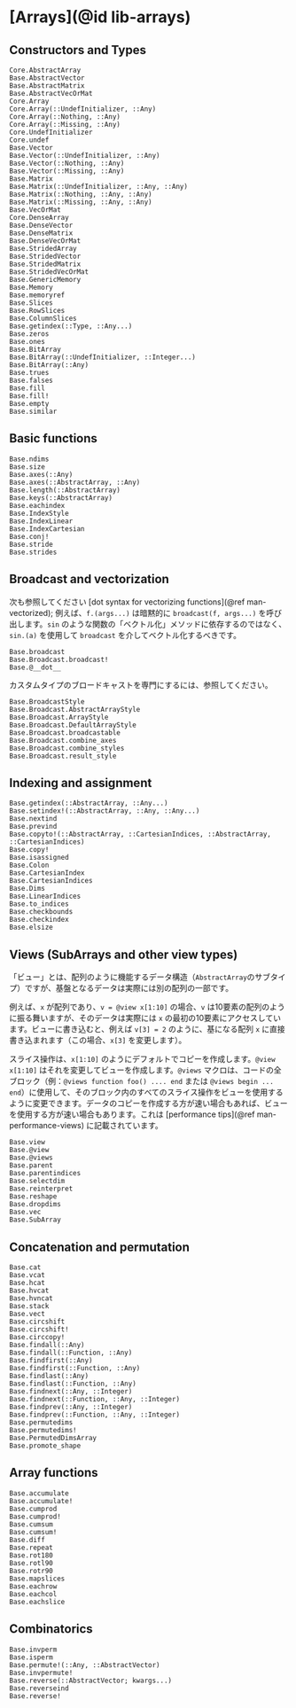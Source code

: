 # [Arrays](@id lib-arrays)

## Constructors and Types

```@docs
Core.AbstractArray
Base.AbstractVector
Base.AbstractMatrix
Base.AbstractVecOrMat
Core.Array
Core.Array(::UndefInitializer, ::Any)
Core.Array(::Nothing, ::Any)
Core.Array(::Missing, ::Any)
Core.UndefInitializer
Core.undef
Base.Vector
Base.Vector(::UndefInitializer, ::Any)
Base.Vector(::Nothing, ::Any)
Base.Vector(::Missing, ::Any)
Base.Matrix
Base.Matrix(::UndefInitializer, ::Any, ::Any)
Base.Matrix(::Nothing, ::Any, ::Any)
Base.Matrix(::Missing, ::Any, ::Any)
Base.VecOrMat
Core.DenseArray
Base.DenseVector
Base.DenseMatrix
Base.DenseVecOrMat
Base.StridedArray
Base.StridedVector
Base.StridedMatrix
Base.StridedVecOrMat
Base.GenericMemory
Base.Memory
Base.memoryref
Base.Slices
Base.RowSlices
Base.ColumnSlices
Base.getindex(::Type, ::Any...)
Base.zeros
Base.ones
Base.BitArray
Base.BitArray(::UndefInitializer, ::Integer...)
Base.BitArray(::Any)
Base.trues
Base.falses
Base.fill
Base.fill!
Base.empty
Base.similar
```

## Basic functions

```@docs
Base.ndims
Base.size
Base.axes(::Any)
Base.axes(::AbstractArray, ::Any)
Base.length(::AbstractArray)
Base.keys(::AbstractArray)
Base.eachindex
Base.IndexStyle
Base.IndexLinear
Base.IndexCartesian
Base.conj!
Base.stride
Base.strides
```

## Broadcast and vectorization

次も参照してください [dot syntax for vectorizing functions](@ref man-vectorized); 例えば、`f.(args...)` は暗黙的に `broadcast(f, args...)` を呼び出します。`sin` のような関数の「ベクトル化」メソッドに依存するのではなく、`sin.(a)` を使用して `broadcast` を介してベクトル化するべきです。

```@docs
Base.broadcast
Base.Broadcast.broadcast!
Base.@__dot__
```

カスタムタイプのブロードキャストを専門にするには、参照してください。

```@docs
Base.BroadcastStyle
Base.Broadcast.AbstractArrayStyle
Base.Broadcast.ArrayStyle
Base.Broadcast.DefaultArrayStyle
Base.Broadcast.broadcastable
Base.Broadcast.combine_axes
Base.Broadcast.combine_styles
Base.Broadcast.result_style
```

## Indexing and assignment

```@docs
Base.getindex(::AbstractArray, ::Any...)
Base.setindex!(::AbstractArray, ::Any, ::Any...)
Base.nextind
Base.prevind
Base.copyto!(::AbstractArray, ::CartesianIndices, ::AbstractArray, ::CartesianIndices)
Base.copy!
Base.isassigned
Base.Colon
Base.CartesianIndex
Base.CartesianIndices
Base.Dims
Base.LinearIndices
Base.to_indices
Base.checkbounds
Base.checkindex
Base.elsize
```

## Views (SubArrays and other view types)

「ビュー」とは、配列のように機能するデータ構造（`AbstractArray`のサブタイプ）ですが、基盤となるデータは実際には別の配列の一部です。

例えば、`x` が配列であり、`v = @view x[1:10]` の場合、`v` は10要素の配列のように振る舞いますが、そのデータは実際には `x` の最初の10要素にアクセスしています。ビューに書き込むと、例えば `v[3] = 2` のように、基になる配列 `x` に直接書き込まれます（この場合、`x[3]` を変更します）。

スライス操作は、`x[1:10]` のようにデフォルトでコピーを作成します。`@view x[1:10]` はそれを変更してビューを作成します。`@views` マクロは、コードの全ブロック（例：`@views function foo() .... end` または `@views begin ... end`）に使用して、そのブロック内のすべてのスライス操作をビューを使用するように変更できます。データのコピーを作成する方が速い場合もあれば、ビューを使用する方が速い場合もあります。これは [performance tips](@ref man-performance-views) に記載されています。

```@docs
Base.view
Base.@view
Base.@views
Base.parent
Base.parentindices
Base.selectdim
Base.reinterpret
Base.reshape
Base.dropdims
Base.vec
Base.SubArray
```

## Concatenation and permutation

```@docs
Base.cat
Base.vcat
Base.hcat
Base.hvcat
Base.hvncat
Base.stack
Base.vect
Base.circshift
Base.circshift!
Base.circcopy!
Base.findall(::Any)
Base.findall(::Function, ::Any)
Base.findfirst(::Any)
Base.findfirst(::Function, ::Any)
Base.findlast(::Any)
Base.findlast(::Function, ::Any)
Base.findnext(::Any, ::Integer)
Base.findnext(::Function, ::Any, ::Integer)
Base.findprev(::Any, ::Integer)
Base.findprev(::Function, ::Any, ::Integer)
Base.permutedims
Base.permutedims!
Base.PermutedDimsArray
Base.promote_shape
```

## Array functions

```@docs
Base.accumulate
Base.accumulate!
Base.cumprod
Base.cumprod!
Base.cumsum
Base.cumsum!
Base.diff
Base.repeat
Base.rot180
Base.rotl90
Base.rotr90
Base.mapslices
Base.eachrow
Base.eachcol
Base.eachslice
```

## Combinatorics

```@docs
Base.invperm
Base.isperm
Base.permute!(::Any, ::AbstractVector)
Base.invpermute!
Base.reverse(::AbstractVector; kwargs...)
Base.reverseind
Base.reverse!
```
